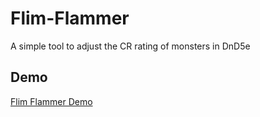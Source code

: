 # Flim-Flammer
A simple tool to adjust the CR rating of monsters in DnD5e

## Demo
[Flim Flammer Demo](https://frankieali.github.io/Flim-Flammer/)
